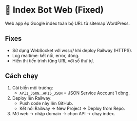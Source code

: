 # 🚀 Index Bot Web (Fixed)

Web app ép Google index toàn bộ URL từ sitemap WordPress.

## Fixes
- Sử dụng WebSocket với wss:// khi deploy Railway (HTTPS).
- Log realtime: kết nối, error, đóng.
- Hiển thị tiến trình từng URL với số thứ tự.

## Cách chạy
1. Cài biến môi trường:
   - `API1_JSON`...`API5_JSON` = JSON Service Account 1 dòng.
2. Deploy lên Railway:
   - Push code này lên GitHub.
   - Kết nối Railway → New Project → Deploy from Repo.
3. Mở web → nhập domain → chọn API → chạy index.

